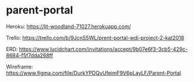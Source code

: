 # parent-portal

Heroku: https://lit-woodland-71027.herokuapp.com/

Trello: https://trello.com/b/9JcnS5WL/prent-portal-wdi-project-2-kat2018

ERD: https://www.lucidchart.com/invitations/accept/9b07e6f3-3cb5-429c-8684-f5f7dda268ff

Wireframe: https://www.figma.com/file/DurkYPDQyUfeimF9V6pLayLF/Parent-Portal